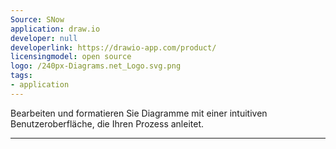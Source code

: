 ```yaml
---
Source: SNow
application: draw.io
developer: null
developerlink: https://drawio-app.com/product/
licensingmodel: open source
logo: /240px-Diagrams.net_Logo.svg.png
tags:
- application
---
```

Bearbeiten und formatieren Sie Diagramme mit einer intuitiven Benutzeroberfläche, die Ihren Prozess anleitet. 

---
